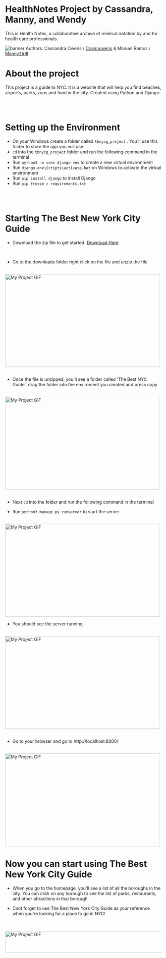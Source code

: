 # HealthNotes Project by Cassandra, Manny, and Wendy

This is Health Notes, a collaborative archive of medical notation by and for health care professionals.

![banner](./assets/banner.png)
Authors: Cassandra Owens / [Cceanowens](https://github.com/Cceanowens) & Manuel Ramos / [Manny2trill](https://github.com/Manny2trill) 
<br>
#  <h1>About the project</h1>
This project is a guide to NYC. It is a website that will help you find beaches, airports, parks, zoos and food in the city. Created using Python and Django.

<br>
<br>

# Setting up the Environment

- On your Windows create a folder called `tbnycg_project` . You'll use this folder to store the app you will use.
- `cd` into the `tbnycg_project` folder and run the following command in the terminal
- Run `python3 -m venv django-env` to create a new virtual environment
- Run `django-env\Scripts\activate.bat` on Windows to activate the virtual environment
- Run `pip install django` to install Django
- Run `pip freeze > requirements.txt`
<br>
<br>

# Starting The Best New York City Guide

* Download the zip file to get started. [Download Here](https://github.com/cceanowens/The_Best_NYC_Guide/archive/refs/heads/main.zip)
<br>

* Go to the downloads folder right click on the file and  unzip the file
<br>

<img src="./assets/nyc_extract_example.jpg" alt="My Project GIF" width="500" height="300">
<br>

<br>

* Once the file is unzipped, you'll see a folder called 'The Best NYC Guide', drag the folder into the enviroment you created and press copy.
<br>

<img src="./assets/ezgif.com-gif-maker.gif" alt="My Project GIF" width="500" height="300">
<br>
<br>

* Next `cd` into the folder and run the following command in the terminal
  
* Run `python3 manage.py runserver` to start the server
<br>

<img src="./asset/../assets/Screenshot%20(196).png" alt="My Project GIF" width="500" height="300">

* You should see the server running
<br>

<img src="./asset/../assets/server.png" alt="My Project GIF" width="500" height="300">
<br>
<br>

* Go to your browser and go to http://localhost:8000/
<br>

<img src="./asset/../assets/Screenshot%20(199).png" alt="My Project GIF" width="500" height="300">


<br>

# Now you can start using The Best New York City Guide
* When you go to the homepage, you'll see a list of all the boroughs in the city. You can click on any borough to see the list of parks, restaurants, and other attractions in that borough.

* Dont forget to use The Best New York City Guide as your reference when you're looking for a place to go in NYC!
<br>
<br>

<img src="./asset/../assets/city_nt.png" alt="My Project GIF" width="2000" height="70">
